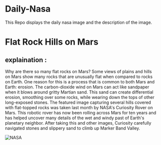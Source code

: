 # Daily-Nasa

This Repo displays the daily nasa image and the description of the image.

<!--NASA-->
# Flat Rock Hills on Mars
## explaination :

Why are there so many flat rocks on Mars? Some views of plains and hills on Mars show many rocks that are unusually flat when compared to rocks on Earth. One reason for this is a process that is common to both Mars and Earth: erosion. The carbon-dioxide wind on Mars can act like sandpaper when it blows around gritty Martian sand. This sand can create differential erosion, smoothing over some rocks, while wearing down the tops of other long-exposed stones.  The featured image capturing several hills covered with flat-topped rocks was taken last month by NASA's  Curiosity Rover on Mars. This robotic rover has now been rolling across Mars for ten years and has helped uncover many details of the wet and windy past of Earth's planetary neighbor.  After taking this and other images, Curiosity carefully navigated stones and slippery sand to climb up Marker Band Valley.

![NASA](https://apod.nasa.gov/apod/image/2305/FlatMars_CuriosityThompson_1080.jpg)
<!--/NASA-->